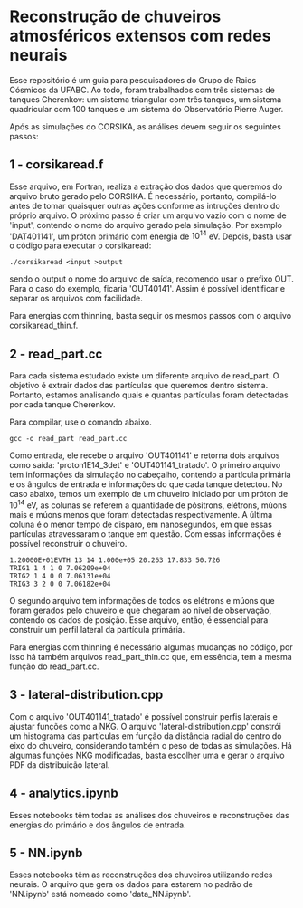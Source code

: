 # Reconstrução de chuveiros atmosféricos extensos com redes neurais

Esse repositório é um guia para pesquisadores do Grupo de Raios Cósmicos da UFABC.
Ao todo, foram trabalhados com três sistemas de tanques Cherenkov: um sistema triangular com três tanques, um sistema quadricular com 100 tanques e um sistema do Observatório Pierre Auger.

Após as simulações do CORSIKA, as análises devem seguir os seguintes passos:

## 1 - corsikaread.f

Esse arquivo, em Fortran, realiza a extração dos dados que queremos do arquivo bruto gerado pelo CORSIKA. É necessário, portanto, compilá-lo antes de tomar quaisquer outras ações conforme as intruções dentro do próprio arquivo. O próximo passo é criar um arquivo vazio com o nome de 'input', contendo o nome do arquivo gerado pela simulação. Por exemplo
'DAT401141', um próton primário com energia de $10^{14}$ eV. Depois, basta usar o código para executar o corsikaread:
```
./corsikaread <input >output
```
sendo o output o nome do arquivo de saída, recomendo usar o prefixo OUT. Para o caso do exemplo, ficaria 'OUT40141'. Assim é possível identificar e separar os arquivos com facilidade.

Para energias com thinning, basta seguir os mesmos passos com o arquivo corsikaread_thin.f.

## 2 - read_part.cc

Para cada sistema estudado existe um diferente arquivo de read_part. O objetivo é extrair dados das partículas que queremos dentro sistema. Portanto, estamos analisando quais e quantas partículas foram detectadas por cada tanque Cherenkov.

Para compilar, use o comando abaixo.
```
gcc -o read_part read_part.cc 
```

Como entrada, ele recebe o arquivo 'OUT401141' e retorna dois arquivos como saída: 'proton1E14_3det' e 'OUT401141_tratado'. O primeiro arquivo tem informações da simulação no cabeçalho, contendo a partícula primária e os ângulos de entrada e informações do que cada tanque detectou. No caso abaixo, temos um exemplo de um chuveiro iniciado por um próton de $10^{14}$ eV, as colunas se referem a quantidade de pósitrons, elétrons, múons mais e múons menos que foram detectadas respectivamente. A última coluna é o menor tempo de disparo, em nanosegundos, em que essas partículas atravessaram o tanque em questão. Com essas informações é possível reconstruir o chuveiro.

```
1.20000E+01EVTH 13 14 1.000e+05 20.263 17.833 50.726
TRIG1 1 4 1 0 7.06209e+04
TRIG2 1 4 0 0 7.06131e+04
TRIG3 3 2 0 0 7.06182e+04
```

O segundo arquivo tem informações de todos os elétrons e múons que foram gerados pelo chuveiro e que chegaram ao nível de observação, contendo os dados de posição. Esse arquivo, então, é essencial para construir um perfil lateral da partícula primária.

Para energias com thinning é necessário algumas mudanças no código, por isso há também arquivos read_part_thin.cc que, em essência, tem a mesma função do read_part.cc.

## 3 - lateral-distribution.cpp

Com o arquivo 'OUT401141_tratado' é possível construir perfis laterais e ajustar funções como a NKG. O arquivo 'lateral-distribution.cpp' constrói um histograma das partículas em função da distância radial do centro do eixo do chuveiro, considerando também o peso de todas as simulações. Há algumas funções NKG modificadas, basta escolher uma e gerar o arquivo PDF da distribuição lateral.

## 4 - analytics.ipynb

Esses notebooks têm todas as análises dos chuveiros e reconstruções das energias do primário e dos ângulos de entrada.

## 5 - NN.ipynb

Esses notebooks têm as reconstruções dos chuveiros utilizando redes neurais. O arquivo que gera os dados para estarem no padrão de 'NN.ipynb' está nomeado como 'data_NN.ipynb'.
